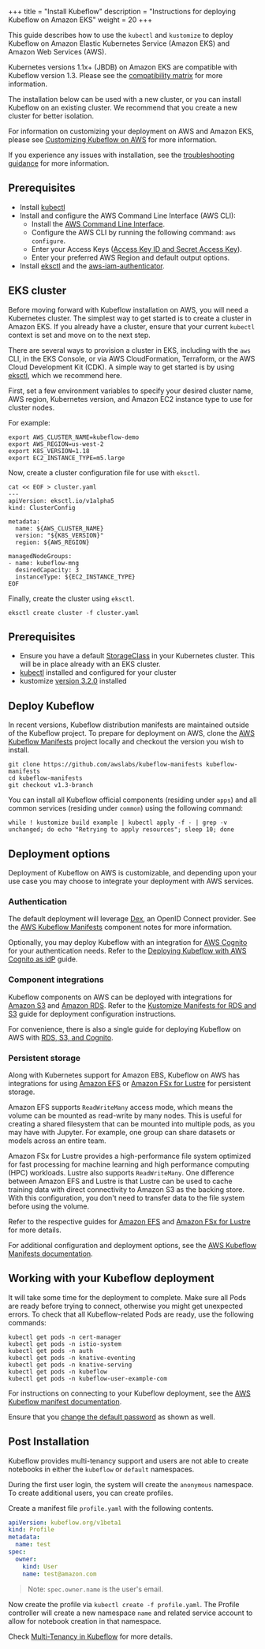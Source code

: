 +++
title = "Install Kubeflow"
description = "Instructions for deploying Kubeflow on Amazon EKS"
weight = 20
+++

This guide describes how to use the `kubectl` and `kustomize` to deploy Kubeflow on Amazon Elastic Kubernetes Service (Amazon EKS) and Amazon Web Services (AWS).

Kubernetes versions 1.1x+ (JBDB) on Amazon EKS are compatible with Kubeflow version 1.3. Please see the [compatibility matrix](/docs/distributions/aws/deploy/eks-compatibility) for more information.

The installation below can be used with a new cluster, or you can install Kubeflow on an existing cluster. We recommend that you create a new cluster for better isolation. 

For information on customizing your deployment on AWS and Amazon EKS, please see [Customizing Kubeflow on AWS](/docs/distributions/aws/customizing-aws) for more information.

If you experience any issues with installation, see the [troubleshooting guidance](/docs/distributions/aws/troubleshooting-aws) for more information.

## Prerequisites

* Install [kubectl](https://kubernetes.io/docs/tasks/tools/install-kubectl/#install-kubectl)
* Install and configure the AWS Command Line Interface (AWS CLI):
    * Install the [AWS Command Line Interface](https://docs.aws.amazon.com/cli/latest/userguide/cli-chap-install.html).
    * Configure the AWS CLI by running the following command: `aws configure`.
    * Enter your Access Keys ([Access Key ID and Secret Access Key](https://docs.aws.amazon.com/general/latest/gr/aws-sec-cred-types.html#access-keys-and-secret-access-keys)).
    * Enter your preferred AWS Region and default output options.
* Install [eksctl](https://github.com/weaveworks/eksctl) and the [aws-iam-authenticator](https://docs.aws.amazon.com/eks/latest/userguide/install-aws-iam-authenticator.html).

## EKS cluster

Before moving forward with Kubeflow installation on AWS, you will need a Kubernetes cluster. The simplest way to get started is to create a cluster in Amazon EKS. If you already have a cluster, ensure that your current `kubectl` context is set and move on to the next step.

There are several ways to provision a cluster in EKS, including with the `aws` CLI, in the EKS Console, or via AWS CloudFormation, Terraform, or the AWS Cloud Development Kit (CDK). A simple way to get started is by using [eksctl](https://github.com/weaveworks/eksctl), which we recommend here.

First, set a few environment variables to specify your desired cluster name, AWS region, Kubernetes version, and Amazon EC2 instance type to use for cluster nodes.

For example:

```shell
export AWS_CLUSTER_NAME=kubeflow-demo
export AWS_REGION=us-west-2
export K8S_VERSION=1.18
export EC2_INSTANCE_TYPE=m5.large
```

Now, create a cluster configuration file for use with `eksctl`.

```shell
cat << EOF > cluster.yaml
---
apiVersion: eksctl.io/v1alpha5
kind: ClusterConfig

metadata:
  name: ${AWS_CLUSTER_NAME}
  version: "${K8S_VERSION}"
  region: ${AWS_REGION}

managedNodeGroups:
- name: kubeflow-mng
  desiredCapacity: 3
  instanceType: ${EC2_INSTANCE_TYPE}
EOF
```

Finally, create the cluster using `eksctl`.

```shell
eksctl create cluster -f cluster.yaml
```

## Prerequisites

* Ensure you have a default [StorageClass](https://kubernetes.io/docs/concepts/storage/storage-classes/) in your Kubernetes cluster. This will be in place already with an EKS cluster.
* [kubectl](https://kubernetes.io/docs/tasks/tools/#kubectl) installed and configured for your cluster
* kustomize [version 3.2.0](https://github.com/kubernetes-sigs/kustomize/releases/tag/v3.2.0) installed

## Deploy Kubeflow

In recent versions, Kubeflow distribution manifests are maintained outside of the Kubeflow project. To prepare for deployment on AWS, clone the [AWS Kubeflow Manifests](https://github.com/awslabs/kubeflow-manifests) project locally and checkout the version you wish to install.

```shell
git clone https://github.com/awslabs/kubeflow-manifests kubeflow-manifests
cd kubeflow-manifests
git checkout v1.3-branch
```

You can install all Kubeflow official components (residing under `apps`) and all common services (residing under `common`) using the following command:

```shell
while ! kustomize build example | kubectl apply -f - | grep -v unchanged; do echo "Retrying to apply resources"; sleep 10; done
```

## Deployment options

Deployment of Kubeflow on AWS is customizable, and depending upon your use case you may choose to integrate your deployment with AWS services.

### Authentication

The default deployment will leverage [Dex](https://dexidp.io/), an OpenID Connect provider. See the [AWS Kubeflow Manifests](https://github.com/awslabs/kubeflow-manifests#dex) component notes for more information.

Optionally, you may deploy Kubeflow with an integration for [AWS Cognito](https://aws.amazon.com/cognito/) for your authentication needs. Refer to the [Deploying Kubeflow with AWS Cognito as idP](https://github.com/awslabs/kubeflow-manifests/tree/v1.3-branch/distributions/aws/examples/cognito) guide.

### Component integrations

Kubeflow components on AWS can be deployed with integrations for [Amazon S3](https://aws.amazon.com/s3/) and [Amazon RDS](https://aws.amazon.com/rds/). Refer to the [Kustomize Manifests for RDS and S3](https://github.com/awslabs/kubeflow-manifests/tree/v1.3-branch/distributions/aws/examples/rds-s3) guide for deployment configuration instructions.

For convenience, there is also a single guide for deploying Kubeflow on AWS with [RDS, S3, and Cognito](https://github.com/awslabs/kubeflow-manifests/tree/v1.3-branch/distributions/aws/examples/cognito-rds-s3).

### Persistent storage

Along with Kubernetes support for Amazon EBS, Kubeflow on AWS has integrations for using [Amazon EFS](https://aws.amazon.com/efs/) or [Amazon FSx for Lustre](https://aws.amazon.com/fsx/lustre/) for persistent storage.

Amazon EFS supports `ReadWriteMany` access mode, which means the volume can be mounted as read-write by many nodes. This is useful for creating a shared filesystem that can be mounted into multiple pods, as you may have with Jupyter. For example, one group can share datasets or models across an entire team.

Amazon FSx for Lustre provides a high-performance file system optimized for fast processing for machine learning and high performance computing (HPC) workloads.  Lustre also supports `ReadWriteMany`. One difference between Amazon EFS and Lustre is that Lustre can be used to cache training data with direct connectivity to Amazon S3 as the backing store. With this configuration, you don't need to transfer data to the file system before using the volume.

Refer to the respective guides for [Amazon EFS](https://github.com/awslabs/kubeflow-manifests/tree/v1.3-branch/distributions/aws/examples/storage/efs) and [Amazon FSx for Lustre](https://github.com/awslabs/kubeflow-manifests/tree/v1.3-branch/distributions/aws/examples/storage/fsx-for-lustre) for more details.

For additional configuration and deployment options, see the [AWS Kubeflow Manifests documentation](https://github.com/awslabs/kubeflow-manifests/#installation).

## Working with your Kubeflow deployment

It will take some time for the deployment to complete. Make sure all Pods are ready before trying to connect, otherwise you might get unexpected errors. To check that all Kubeflow-related Pods are ready, use the following commands:

```shell
kubectl get pods -n cert-manager
kubectl get pods -n istio-system
kubectl get pods -n auth
kubectl get pods -n knative-eventing
kubectl get pods -n knative-serving
kubectl get pods -n kubeflow
kubectl get pods -n kubeflow-user-example-com
```

For instructions on connecting to your Kubeflow deployment, see the [AWS Kubeflow manifest documentation](https://github.com/awslabs/kubeflow-manifests/#connect-to-your-kubeflow-cluster).

Ensure that you [change the default password](https://github.com/awslabs/kubeflow-manifests/#change-default-user-password) as shown as well.

## Post Installation

Kubeflow provides multi-tenancy support and users are not able to create notebooks in either the `kubeflow` or `default` namespaces.

During the first user login, the system will create the `anonymous` namespace. To create additional users, you can create profiles.

Create a manifest file `profile.yaml` with the following contents.

```yaml
apiVersion: kubeflow.org/v1beta1
kind: Profile
metadata:
  name: test
spec:
  owner:
    kind: User
    name: test@amazon.com
```

> Note: `spec.owner.name` is the user's email.

Now create the profile via `kubectl create -f profile.yaml`. The Profile controller will create a new namespace `name` and related service account to allow for notebook creation in that namespace.

Check [Multi-Tenancy in Kubeflow](/docs/components/multi-tenancy) for more details.